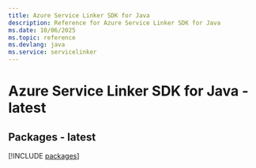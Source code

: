 ```yaml
---
title: Azure Service Linker SDK for Java
description: Reference for Azure Service Linker SDK for Java
ms.date: 10/06/2025
ms.topic: reference
ms.devlang: java
ms.service: servicelinker
---
```

# Azure Service Linker SDK for Java - latest
## Packages - latest
[!INCLUDE [packages](service-linker-index.md)]